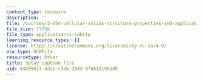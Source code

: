 ```yaml
---
content_type: resource
description: ''
file: /courses/3-054-cellular-solids-structure-properties-and-applications-spring-2015/842096174dabc3dbd1039f68121961d9_q-9YlXesHtI.srt
file_size: 77756
file_type: application/x-subrip
learning_resource_types: []
license: https://creativecommons.org/licenses/by-nc-sa/4.0/
ocw_type: OCWFile
resourcetype: Other
title: 3play caption file
uid: 84209617-4dab-c3db-d103-9f68121961d9
---
```

